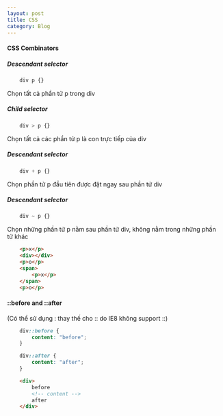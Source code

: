 ```yaml
---
layout: post
title: CSS
category: Blog
---
```

#### CSS Combinators

##### Descendant selector

```css
    div p {}
```

Chọn tất cả phần tử p trong div

##### Child selector

```css
    div > p {}
```

Chọn tất cả các phần tử p là con trực tiếp của div

##### Descendant selector

```css
    div + p {}
```

Chọn phần tử p đầu tiên được đặt ngay sau phần tử div

##### Descendant selector

```css
    div ~ p {}
```

Chọn những phần tử p nằm sau phần tử div, không nằm trong những phần tử khác


```html
    <p>x</p>
    <div></div>
    <p>o</p>
    <span>
        <p>x</p>
    </span>
    <p>o</p>
```

#### ::before and ::after

(Có thể sử dụng : thay thế cho :: do IE8 không support ::)

```css
    div::before {
        content: "before";
    }

    div::after {
        content: "after";
    }
```

```html
    <div>
        before
        <!-- content -->
        after
    </div>
```
